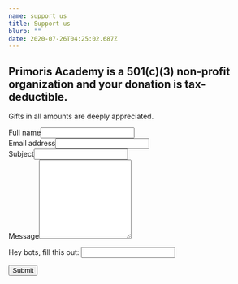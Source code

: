 ```yaml
---
name: support us
title: Support us
blurb: ""
date: 2020-07-26T04:25:02.687Z
---
```

## Primoris Academy is a 501(c)(3) non-profit organization and your donation is tax-deductible.

Gifts in all amounts are deeply appreciated.

<form class="form-style" name="Support us" method="POST" netlify-honeypot="legit" data-netlify="true">
  <input type="hidden" name="form-name" value="Support us" />
  <div class="field text name required">
    <label>Full name<input name="name" required="" type="text" value="" /></label>
  </div>
  <div class="field email required">
    <label>Email address<input name="email" required="" type="email" value="" /></label>
  </div>
  <div class="field text subject">
    <label>Subject<input name="subject" type="text" value="" /></label>
  </div>
  <div class="field textarea message required">
    <label>Message<textarea name="message" required="" rows="10"></textarea></label>
  </div>
  <p class="display-none">
    <label>Hey bots, fill this out: <input name="legit" /></label>
  </p>
  <input class="button primary" type="submit" value="Submit">
</form>